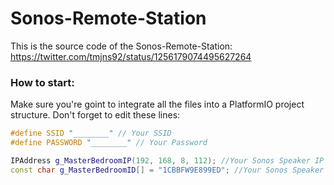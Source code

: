 # Sonos-Remote-Station
This is the source code of the Sonos-Remote-Station: https://twitter.com/tmjns92/status/1256179074495627264 

### How to start:
Make sure you're goint to integrate all the files into a PlatformIO project structure. Don't forget to edit these lines:

```c++
#define SSID "________" // Your SSID
#define PASSWORD "________" // Your Password

IPAddress g_MasterBedroomIP(192, 168, 8, 112); //Your Sonos Speaker IP
const char g_MasterBedroomID[] = "1CBBFW9E899ED"; //Your Sonos Speaker ID
```
